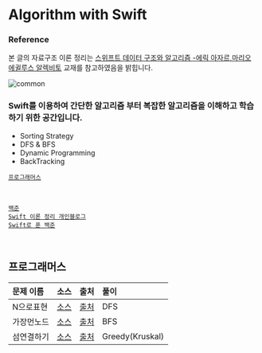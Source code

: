 # Algorithm with Swift

### Reference
본 글의 자료구조 이론 정리는 [스위프트 데이터 구조와 알고리즘 -에릭 아자르,마리오 에귈루스 알렉비토](https://m.search.naver.com/search.naver?where=m&sm=mtb_jum&query=스위프트+데이터+구조와+알고리즘#api=%3F_lp_type%3Dcm%26col_prs%3Dcsa%26format%3Dtext%26nqx_theme%3D%257B%2B%2522theme%2522%253A%257B%2522main%2522%253A%257B%2522name%2522%253A%2522book_info%2522%252C%2522os%2522%253A12167344%252C%2522pkid%2522%253A20000%257D%257D%2B%257D%26query%3D%25EC%258A%25A4%25EC%259C%2584%25ED%2594%2584%25ED%258A%25B8%2B%25EB%258D%25B0%25EC%259D%25B4%25ED%2584%25B0%2B%25EA%25B5%25AC%25EC%25A1%25B0%25EC%2599%2580%2B%25EC%2595%258C%25EA%25B3%25A0%25EB%25A6%25AC%25EC%25A6%2598%26sm%3Digr_brg%26tab%3Dinfo%26tab_prs%3Dcsa%26where%3Dbridge&_lp_type=cm) 교재를 참고하였음을 밝힙니다.

![common](https://user-images.githubusercontent.com/33486820/56867546-555af480-6a21-11e9-86b1-340ed8055cb0.jpeg)


### Swift를 이용하여 간단한 알고리즘 부터 복잡한 알고리즘을 이해하고 학습 하기 위한 공간입니다.

- Sorting Strategy
- DFS & BFS
- Dynamic Programming 
- BackTracking

[`프로그래머스`](https://programmers.co.kr)

<br>

[`백준`](https://www.acmicpc.net/)<br>
[`Swift 이론 정리 개인블로그`](https://blog.naver.com/guyeongjun)<br>
[`Swift로 푼 백준`](https://github.com/gaki2745/Algorithm-with-Swift/tree/master/%EB%B0%B1%EC%A4%80)

</br>

## 프로그래머스  

|문제 이름|소스|출처|풀이|
|:---|:---|:---|:---|
|N으로표현|[소스](https://github.com/gaki2745/Algorithm-with-Swift/blob/master/프로그래머스/N으로표현/N으로표현/main.swift)|[출처](https://programmers.co.kr/learn/courses/30/lessons/42895)|DFS|
|가장먼노드|[소스](https://github.com/gaki2745/Algorithm-with-Swift/blob/master/프로그래머스/가장먼노드/가장먼노드/main.swift)|[출처](https://programmers.co.kr/learn/courses/30/lessons/49189)|BFS|
|섬연결하기|[소스](https://github.com/gaki2745/Algorithm-with-Swift/blob/master/프로그래머스/섬연결하기/섬연결하기/main.swift)|[출처](https://programmers.co.kr/learn/courses/30/lessons/42861)|Greedy(Kruskal)|
